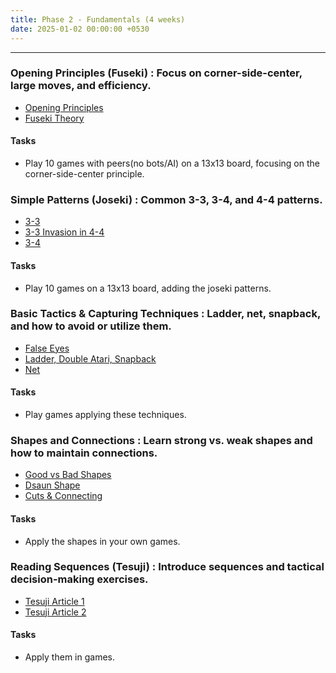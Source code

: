 ```yaml
---
title: Phase 2 - Fundamentals (4 weeks)
date: 2025-01-02 00:00:00 +0530
---
```


---

### Opening Principles (Fuseki) : Focus on corner-side-center, large moves, and efficiency.

- [Opening Principles](https://youtu.be/0P0On35QxaI?si=Ic3h9wXHOg7adoAs)
- [Fuseki Theory](https://youtu.be/GSZJc4qWy-g?si=EVzn1oHwu8OE186O)

#### Tasks

- Play 10 games with peers(no bots/AI) on a 13x13 board, focusing on the corner-side-center principle.

### Simple Patterns (Joseki) : Common 3-3, 3-4, and 4-4 patterns.

- [3-3](https://youtu.be/bygeyuDq5Wk?si=uo8gPe_JbYxdThWF)
- [3-3 Invasion in 4-4](https://youtu.be/i4PJpJ_hsaU?si=YDm0TsVgMC3H0PW4)
- [3-4](https://youtu.be/xoTZtVy9wrM?si=tJUuKh3iDDIUAtwN)

#### Tasks

- Play 10 games on a 13x13 board, adding the joseki patterns.

### Basic Tactics & Capturing Techniques : Ladder, net, snapback, and how to avoid or utilize them.

- [False Eyes](https://youtu.be/oH3IcaZQPK0?si=g-9Soj3IRJGsA24p)
- [Ladder, Double Atari, Snapback](https://youtu.be/I-tH9Ah1bGg?si=6gbekDPEjs5YRBEn)
- [Net](https://youtu.be/wMduwc9nZXQ?si=Wy7TpYxIAj3nlEI2)

#### Tasks

- Play games applying these techniques.

### Shapes and Connections : Learn strong vs. weak shapes and how to maintain connections.

- [Good vs Bad Shapes](https://youtu.be/4vHY26XbSm0?si=St4i1Tf3UfMTsVtX)
- [Dsaun Shape](https://youtu.be/7SbfZQYu7RU?si=PELK1N1dHdA0-yLf)
- [Cuts & Connecting](https://youtu.be/bpxo0l_aaGM?si=bE0f_9CayaEMrA-A)

#### Tasks

- Apply the shapes in your own games.

### Reading Sequences (Tesuji) : Introduce sequences and tactical decision-making exercises.

- [Tesuji Article 1](https://senseis.xmp.net/?Tesuji)
- [Tesuji Article 2](https://en.1200igo.com/tesuji)

#### Tasks

- Apply them in games.
